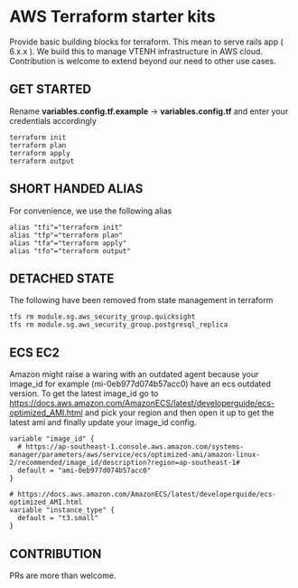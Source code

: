 # AWS Terraform starter kits
Provide basic building blocks for terraform. This mean to serve rails app ( 6.x.x ).
We build this to manage VTENH infrastructure in AWS cloud. Contribution is welcome to extend beyond our need to other use cases.

## GET STARTED

Rename **variables.config.tf.example**  -> **variables.config.tf** and enter your credentials accordingly

```
terraform init
terraform plan
terraform apply
terraform output
```

## SHORT HANDED ALIAS
For convenience, we use the following alias

```
alias "tfi"="terraform init"
alias "tfp"="terraform plan"
alias "tfa"="terraform apply"
alias "tfo"="terraform output"
```

## DETACHED STATE
The following have been removed from state management in terraform

```
tfs rm module.sg.aws_security_group.quicksight
tfs rm module.sg.aws_security_group.postgresql_replica
```

## ECS EC2
Amazon might raise a waring with an outdated agent because your image_id for example (mi-0eb977d074b57acc0) have an ecs outdated version. To get the latest image_id
go to https://docs.aws.amazon.com/AmazonECS/latest/developerguide/ecs-optimized_AMI.html and pick your region and then open it up to get the latest ami and finally
update your image_id config.

```
variable "image_id" {
  # https://ap-southeast-1.console.aws.amazon.com/systems-manager/parameters/aws/service/ecs/optimized-ami/amazon-linux-2/recommended/image_id/description?region=ap-southeast-1#
  default = "ami-0eb977d074b57acc0"
}

# https://docs.aws.amazon.com/AmazonECS/latest/developerguide/ecs-optimized_AMI.html
variable "instance_type" {
  default = "t3.small"
}
```

## CONTRIBUTION
PRs are more than welcome.
